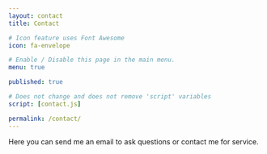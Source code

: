 ```yaml
---
layout: contact
title: Contact

# Icon feature uses Font Awesome
icon: fa-envelope

# Enable / Disable this page in the main menu.
menu: true

published: true

# Does not change and does not remove 'script' variables
script: [contact.js]

permalink: /contact/
---
```


Here you can send me an email to ask questions or contact me for service.
